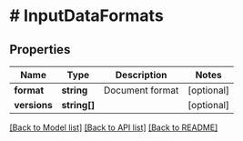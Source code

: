 # # InputDataFormats

## Properties

Name | Type | Description | Notes
------------ | ------------- | ------------- | -------------
**format** | **string** | Document format | [optional]
**versions** | **string[]** |  | [optional]

[[Back to Model list]](../../../README.md#models) [[Back to API list]](../../../README.md#endpoints) [[Back to README]](../../../README.md)
